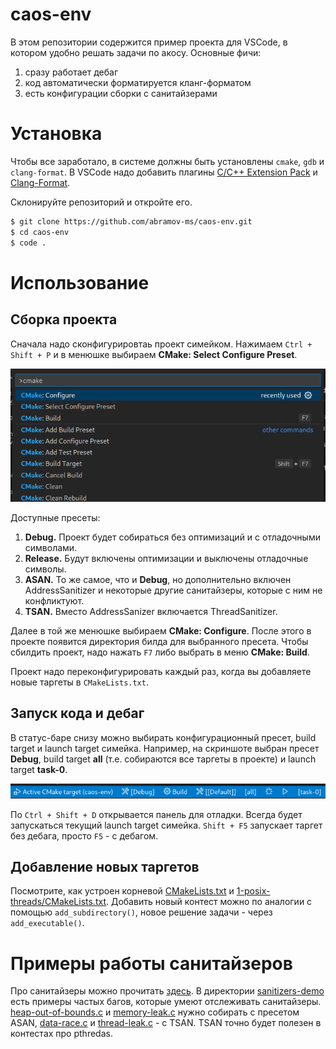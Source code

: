 # caos-env

В этом репозитории содержится пример проекта для VSCode, в котором удобно решать
задачи по акосу. Основные фичи:
1. сразу работает дебаг
1. код автоматически форматируется кланг-форматом
1. есть конфигурации сборки с санитайзерами

# Установка

Чтобы все заработало, в системе должны быть установлены `cmake`, `gdb` и
`clang-format`. В VSCode надо добавить плагины [C/C++ Extension
Pack](https://marketplace.visualstudio.com/items?itemName=ms-vscode.cpptools-extension-pack)
и [Clang-Format](https://marketplace.visualstudio.com/items?itemName=xaver.clang-format).

Склонируйте репозиторий и откройте его. 
```bash
$ git clone https://github.com/abramov-ms/caos-env.git
$ cd caos-env
$ code .
```

# Использование

## Сборка проекта

Сначала надо сконфигурировтаь проект симейком. Нажимаем `Ctrl + Shift + P` и в
менюшке выбираем __CMake: Select Configure Preset__.

![main-menu](img/main-menu.png)

Доступные пресеты:
1. __Debug.__ Проект будет собираться без оптимизаций и с
отладочными символами.
1. __Release.__ Будут включены оптимизации и выключены
отладочные символы.
1. __ASAN.__ То же самое, что и __Debug__, но дополнительно
включен AddressSanitizer и некоторые другие санитайзеры, которые с ним не
конфликтуют.
1. __TSAN.__ Вместо AddressSanizer включается ThreadSanitizer.

Далее в той же менюшке выбираем __CMake: Configure__. После этого в проекте
появится директория билда для выбранного пресета. Чтобы сбилдить проект, надо
нажать `F7` либо выбрать в меню __CMake: Build__.

Проект надо переконфигурировать каждый раз, когда вы добавляете новые таргеты в
`CMakeLists.txt`.

## Запуск кода и дебаг

В статус-баре снизу можно выбирать конфигурационный пресет, build target и
launch target симейка. Например, на скриншоте выбран пресет __Debug__, build
target __all__ (т.е. собираются все таргеты в проекте) и launch target
__task-0__. 

![status-bar](img/status-bar.png)

По `Ctrl + Shift + D` открывается панель для отладки. Всегда будет запускаться
текущий launch target симейка. `Shift + F5` запускает таргет без дебага, просто
`F5` - с дебагом.

## Добавление новых таргетов

Посмотрите, как устроен корневой [CMakeLists.txt](CMakeLists.txt) и
[1-posix-threads/CMakeLists.txt](1-posix-threads/CMakeLists.txt). Добавить новый
контест можно по аналогии с помощью `add_subdirectory()`, новое решение задачи -
через `add_executable()`.

# Примеры работы санитайзеров

Про санитайзеры можно прочитать
[здесь](https://github.com/google/sanitizers/wiki/). В директории
[sanitizers-demo](sanitizers-demo) есть примеры частых багов, которые умеют
отслеживать санитайзеры.
[heap-out-of-bounds.c](sanitizers-demo/heap-out-of-bounds.c) и
[memory-leak.c](sanitizers-demo/memory-leak.c) нужно собирать с пресетом ASAN,
[data-race.c](sanitizers-demo/data-race.c) и
[thread-leak.c](sanitizers-demo/thread-leak.c) - с TSAN. TSAN точно будет
полезен в контестах про pthredas.